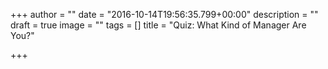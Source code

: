 +++
author = ""
date = "2016-10-14T19:56:35.799+00:00"
description = ""
draft = true
image = ""
tags = []
title = "Quiz: What Kind of Manager Are You?"

+++
